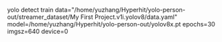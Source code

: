 
yolo detect train data="/home/yuzhang/Hyperhit/yolo-person-out/streamer_dataset/My First Project.v1i.yolov8/data.yaml" model=/home/yuzhang/Hyperhit/yolo-person-out/yolov8x.pt epochs=30 imgsz=640 device=0